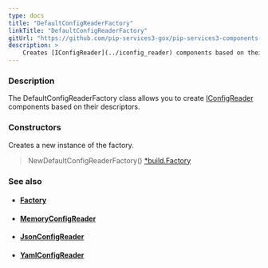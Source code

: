 ```yaml
---
type: docs
title: "DefaultConfigReaderFactory"
linkTitle: "DefaultConfigReaderFactory"
gitUrl: "https://github.com/pip-services3-gox/pip-services3-components-gox"
description: >
    Creates [IConfigReader](../iconfig_reader) components based on their descriptors.
---
```



### Description

The DefaultConfigReaderFactory class allows you to create  [IConfigReader](../iconfig_reader) components based on their descriptors.

### Constructors
Creates a new instance of the factory.

> NewDefaultConfigReaderFactory() [*build.Factory](../../build/factory)


### See also
- #### [Factory](../../build/factory)
- #### [MemoryConfigReader](../memory_config_reader)
- #### [JsonConfigReader](../json_config_reader)
- #### [YamlConfigReader](../yaml_config_reader)
